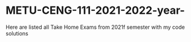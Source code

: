 # METU-CENG-111-2021-2022-year-
Here are listed all Take Home Exams from 2021f semester with my code solutions
